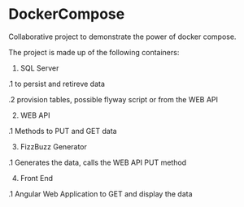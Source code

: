 # DockerCompose
Collaborative project to demonstrate the power of docker compose.

The project is made up of the following containers:

1. SQL Server

.1 to persist and retireve data

.2 provision tables, possible flyway script or from the WEB API

2. WEB API

.1 Methods to PUT and GET data

3. FizzBuzz Generator

.1 Generates the data, calls the WEB API PUT method

4. Front End

.1 Angular Web Application to GET and display the data

